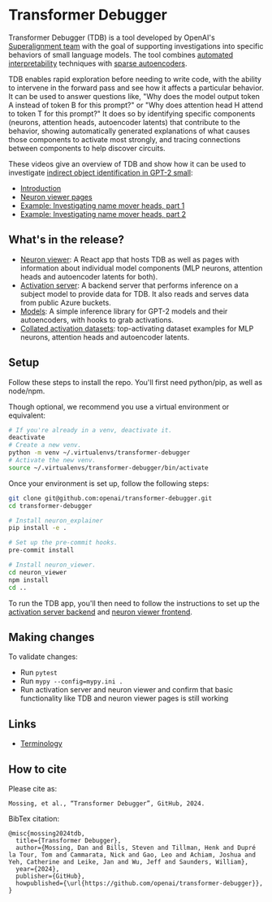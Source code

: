 # Transformer Debugger

Transformer Debugger (TDB) is a tool developed by OpenAI's [Superalignment
team](https://openai.com/blog/introducing-superalignment) with the goal of
supporting investigations into specific behaviors of small language models. The tool combines
[automated interpretability](https://openai.com/research/language-models-can-explain-neurons-in-language-models)
techniques with [sparse autoencoders](https://transformer-circuits.pub/2023/monosemantic-features).

TDB enables rapid exploration before needing to write code, with the ability to intervene in the
forward pass and see how it affects a particular behavior. It can be used to answer questions like,
"Why does the model output token A instead of token B for this prompt?" or "Why does attention head
H attend to token T for this prompt?" It does so by identifying specific components (neurons,
attention heads, autoencoder latents) that contribute to the behavior, showing automatically
generated explanations of what causes those components to activate most strongly, and tracing
connections between components to help discover circuits.

These videos give an overview of TDB and show how it can be used to investigate [indirect object
identification in GPT-2 small](https://arxiv.org/abs/2211.00593):

- [Introduction](https://www.loom.com/share/721244075f12439496db5d53439d2f84?sid=8445200e-c49e-4028-8b8e-3ea8d361dec0)
- [Neuron viewer pages](https://www.loom.com/share/21b601b8494b40c49b8dc7bfd1dc6829?sid=ee23c00a-9ede-4249-b9d7-c2ba15993556)
- [Example: Investigating name mover heads, part 1](https://www.loom.com/share/3478057cec484a1b85471585fef10811?sid=b9c3be4b-7117-405a-8d31-0f9e541dcfb6)
- [Example: Investigating name mover heads, part 2](https://www.loom.com/share/6bd8c6bde84b42a98f9a26a969d4a3ad?sid=4a09ac29-58a2-433e-b55d-762414d9a7fa)

## What's in the release?

- [Neuron viewer](neuron_viewer/README.md): A React app that hosts TDB as well as pages with information about individual model components (MLP neurons, attention heads and autoencoder latents for both).
- [Activation server](neuron_explainer/activation_server/README.md): A backend server that performs inference on a subject model to provide data for TDB. It also reads and serves data from public Azure buckets.
- [Models](neuron_explainer/models/README.md): A simple inference library for GPT-2 models and their autoencoders, with hooks to grab activations.
- [Collated activation datasets](datasets.md): top-activating dataset examples for MLP neurons, attention heads and autoencoder latents.

## Setup

Follow these steps to install the repo.  You'll first need python/pip, as well as node/npm.

Though optional, we recommend you use a virtual environment or equivalent:

```sh
# If you're already in a venv, deactivate it.
deactivate
# Create a new venv.
python -m venv ~/.virtualenvs/transformer-debugger
# Activate the new venv.
source ~/.virtualenvs/transformer-debugger/bin/activate
```

Once your environment is set up, follow the following steps:
```sh
git clone git@github.com:openai/transformer-debugger.git
cd transformer-debugger

# Install neuron_explainer
pip install -e .

# Set up the pre-commit hooks.
pre-commit install

# Install neuron_viewer.
cd neuron_viewer
npm install
cd ..
```

To run the TDB app, you'll then need to follow the instructions to set up the [activation server backend](neuron_explainer/activation_server/README.md) and [neuron viewer frontend](neuron_viewer/README.md).

## Making changes

To validate changes:

- Run `pytest`
- Run `mypy --config=mypy.ini .`
- Run activation server and neuron viewer and confirm that basic functionality like TDB and neuron
  viewer pages is still working


## Links

- [Terminology](terminology.md)

## How to cite

Please cite as:

```
Mossing, et al., “Transformer Debugger”, GitHub, 2024.
```

BibTex citation:

```
@misc{mossing2024tdb,
  title={Transformer Debugger},
  author={Mossing, Dan and Bills, Steven and Tillman, Henk and Dupré la Tour, Tom and Cammarata, Nick and Gao, Leo and Achiam, Joshua and Yeh, Catherine and Leike, Jan and Wu, Jeff and Saunders, William},
  year={2024},
  publisher={GitHub},
  howpublished={\url{https://github.com/openai/transformer-debugger}},
}
```
